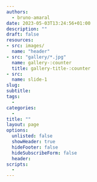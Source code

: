 ```yaml
---
authors:
  - bruno-amaral
date: 2023-05-03T13:24:56+01:00
description: ""
draft: false
resources: 
- src: images/
  name: "header"
- src: "gallery/*.jpg"
  name: gallery-:counter
  title: gallery-title-:counter
- src:
  name: slide-1
slug:
subtitle: 
tags: 
  - 
categories: 
  - 
title: ""
layout: page
options:
  unlisted: false
  showHeader: true
  hideFooter: false
  hideSubscribeForm: false
  header:
scripts:
  -
---
```

